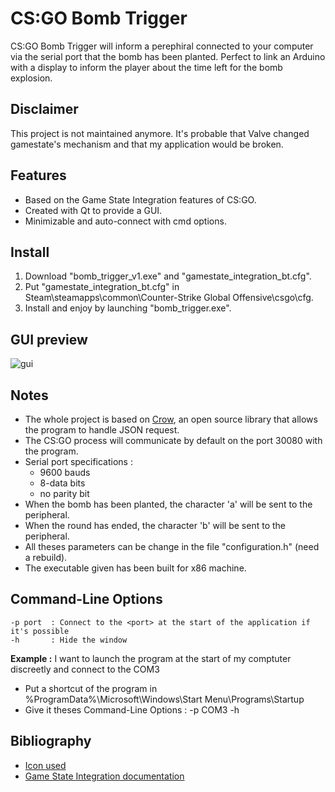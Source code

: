 # CS:GO Bomb Trigger

CS:GO Bomb Trigger will inform a perephiral connected to your computer via the serial port that the bomb has been planted.
Perfect to link an Arduino with a display to inform the player about the time left for the bomb explosion.

## Disclaimer

This project is not maintained anymore. It's probable that Valve changed gamestate's mechanism and that my application would be broken.

## Features

 - Based on the Game State Integration features of CS:GO.
 - Created with Qt to provide a GUI.
 - Minimizable and auto-connect with cmd options.

## Install

1. Download "bomb_trigger_v1.exe" and "gamestate_integration_bt.cfg".
2. Put "gamestate_integration_bt.cfg" in Steam\steamapps\common\Counter-Strike Global Offensive\csgo\cfg.
3. Install and enjoy by launching "bomb_trigger.exe".

## GUI preview

![gui](http://i.imgur.com/oalXG9S.png)

## Notes

 - The whole project is based on [Crow](https://github.com/ipkn/crow/), an open source library that allows the program to handle JSON request.
 - The CS:GO process will communicate by default on the port 30080 with the program.
 - Serial port specifications :
    - 9600 bauds
    - 8-data bits
    - no parity bit
 - When the bomb has been planted, the character 'a' will be sent to the peripheral.
 - When the round has ended, the character 'b' will be sent to the peripheral.
 - All theses parameters can be change in the file "configuration.h" (need a rebuild).
 - The executable given has been built for x86 machine.

## Command-Line Options

```
-p port  : Connect to the <port> at the start of the application if it's possible
-h       : Hide the window
```

**Example :** I want to launch the program at the start of my comptuter discreetly and connect to the COM3
 - Put a shortcut of the program in %ProgramData%\Microsoft\Windows\Start Menu\Programs\Startup
 - Give it theses Command-Line Options : -p COM3 -h

## Bibliography

- [Icon used](http://www.flaticon.com/free-icon/bomb-warning_16562)
- [Game State Integration documentation](https://developer.valvesoftware.com/wiki/Counter-Strike:_Global_Offensive_Game_State_Integration)

